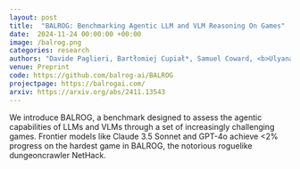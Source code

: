 ```yaml
---
layout: post
title:  "BALROG: Benchmarking Agentic LLM and VLM Reasoning On Games"
date:  2024-11-24 00:00:00 +00:00
image: /balrog.png
categories: research
authors: "Davide Paglieri, Bartłomiej Cupiał*, Samuel Coward, <b>Ulyana Piterbarg</b>, Maciej Wolczyk, Akbir Khan, Eduardo Pignatelli, Łukasz Kuciński, Lerrel Pinto Rob Fergus, Jakob Nicolaus Foerster, Jack Parker-Holder, Tim Rocktäschel"
venue: Preprint
code: https://github.com/balrog-ai/BALROG
projectpage: https://balrogai.com/
arxiv: https://arxiv.org/abs/2411.13543
---
```

We introduce BALROG, a benchmark designed to assess the agentic capabilities of LLMs and VLMs through a set of increasingly challenging games. Frontier models like Claude 3.5 Sonnet and GPT-4o achieve <2% progress on the hardest game in BALROG, the notorious roguelike dungeoncrawler NetHack.